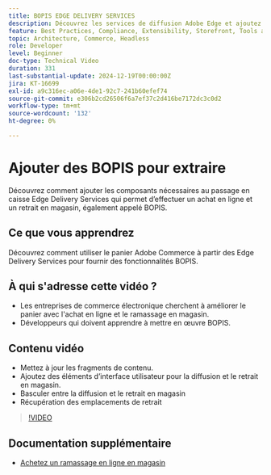 ```yaml
---
title: BOPIS EDGE DELIVERY SERVICES
description: Découvrez les services de diffusion Adobe Edge et ajoutez une fonctionnalité d’achat en ligne ou BOPIS pour passer en caisse.
feature: Best Practices, Compliance, Extensibility, Storefront, Tools and External Services
topic: Architecture, Commerce, Headless
role: Developer
level: Beginner
doc-type: Technical Video
duration: 331
last-substantial-update: 2024-12-19T00:00:00Z
jira: KT-16699
exl-id: a9c316ec-a06e-4de1-92c7-241b60efef74
source-git-commit: e306b2cd26506f6a7ef37c2d416be7172dc3c0d2
workflow-type: tm+mt
source-wordcount: '132'
ht-degree: 0%

---
```


# Ajouter des BOPIS pour extraire

Découvrez comment ajouter les composants nécessaires au passage en caisse Edge Delivery Services qui permet d’effectuer un achat en ligne et un retrait en magasin, également appelé BOPIS.

## Ce que vous apprendrez

Découvrez comment utiliser le panier Adobe Commerce à partir des Edge Delivery Services pour fournir des fonctionnalités BOPIS.

## À qui s&#39;adresse cette vidéo ?

* Les entreprises de commerce électronique cherchent à améliorer le panier avec l&#39;achat en ligne et le ramassage en magasin.
* Développeurs qui doivent apprendre à mettre en œuvre BOPIS.

## Contenu vidéo

* Mettez à jour les fragments de contenu.
* Ajoutez des éléments d’interface utilisateur pour la diffusion et le retrait en magasin.
* Basculer entre la diffusion et le retrait en magasin
* Récupération des emplacements de retrait

>[!VIDEO](https://video.tv.adobe.com/v/3441699?learn=on)

## Documentation supplémentaire

* [Achetez un ramassage en ligne en magasin](https://experienceleague.adobe.com/developer/commerce/storefront/dropins/checkout/tutorials/buy-online-pickup-in-store/)
